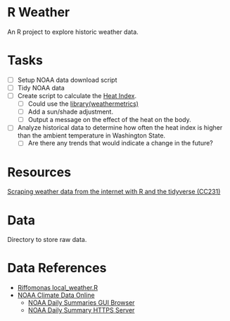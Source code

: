 # R Weather

An R project to explore historic weather data.

# Tasks

- [ ] Setup NOAA data download script
- [ ] Tidy NOAA data
- [ ] Create script to calculate the [Heat Index](https://www.weather.gov/ama/heatindex).
  - [ ] Could use the [library(weathermetrics)](https://github.com/geanders/weathermetrics/)
  - [ ] Add a sun/shade adjustment.
  - [ ] Output a message on the effect of the heat on the body.
- [ ] Analyze historical data to determine how often the heat index is higher than the ambient temperature in Washington State.
  - [ ] Are there any trends that would indicate a change in the future? 

# Resources

[Scraping weather data from the internet with R and the tidyverse (CC231)](https://www.youtube.com/watch?v=V5Df6vw4-e8)
# Data

Directory to store raw data.

# Data References

- [Riffomonas local_weather.R](https://github.com/riffomonas/climate_viz/blob/b126cc31e7e4d13feb8b5047795e0a243d81f64a/code/local_weather.R)
- [NOAA Climate Data Online](https://www.ncei.noaa.gov/cdo-web/)
  - [NOAA Daily Summaries GUI Browser](https://www.ncei.noaa.gov/metadata/geoportal/rest/metadata/item/gov.noaa.ncdc:C00861/html)
  - [NOAA Daily Summary HTTPS Server](https://www.ncei.noaa.gov/pub/data/ghcn/daily/)
